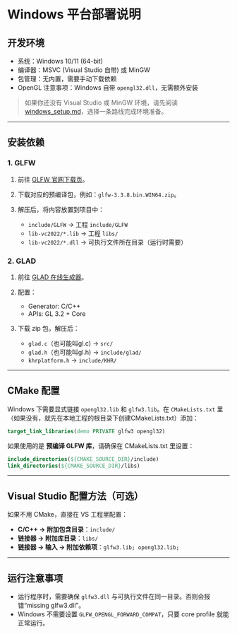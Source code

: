 # Windows 平台部署说明

## 开发环境

* 系统：Windows 10/11 (64-bit)
* 编译器：MSVC (Visual Studio 自带) 或 MinGW
* 包管理：无内置，需要手动下载依赖
* OpenGL 注意事项：Windows 自带 `opengl32.dll`，无需额外安装

> 如果你还没有 Visual Studio 或 MinGW 环境，请先阅读 [windows\_setup.md](./windows_setup.md)，选择一条路线完成环境准备。

---

## 安装依赖

### 1. GLFW

1. 前往 [GLFW 官网下载页](https://www.glfw.org/download.html)。
2. 下载对应的预编译包，例如：`glfw-3.3.8.bin.WIN64.zip`。
3. 解压后，将内容放置到项目中：

   * `include/GLFW` → 工程 `include/GLFW`
   * `lib-vc2022/*.lib` → 工程 `libs/`
   * `lib-vc2022/*.dll` → 可执行文件所在目录（运行时需要）

### 2. GLAD

1. 前往 [GLAD 在线生成器](https://gen.glad.sh/)。
2. 配置：

   * Generator: C/C++
   * APIs: GL 3.2 + Core
3. 下载 zip 包，解压后：

   * `glad.c`（也可能叫gl.c) → `src/`
   * `glad.h`（也可能叫gl.h) → `include/glad/`
   * `khrplatform.h` → `include/KHR/`

---

## CMake 配置

Windows 下需要显式链接 `opengl32.lib` 和 `glfw3.lib`。在 `CMakeLists.txt` 里（如果没有，就先在本地工程的根目录下创建CMakeLists.txt）添加：

```cmake
target_link_libraries(demo PRIVATE glfw3 opengl32)
```

如果使用的是 **预编译 GLFW 库**，请确保在 CMakeLists.txt 里设置：

```cmake
include_directories(${CMAKE_SOURCE_DIR}/include)
link_directories(${CMAKE_SOURCE_DIR}/libs)
```

---

## Visual Studio 配置方法（可选）

如果不用 CMake，直接在 VS 工程里配置：

* **C/C++ → 附加包含目录**：`include/`
* **链接器 → 附加库目录**：`libs/`
* **链接器 → 输入 → 附加依赖项**：`glfw3.lib; opengl32.lib;`

---

## 运行注意事项

* 运行程序时，需要确保 `glfw3.dll` 与可执行文件在同一目录。否则会报错“missing glfw3.dll”。
* Windows 不需要设置 `GLFW_OPENGL_FORWARD_COMPAT`，只要 core profile 就能正常运行。

